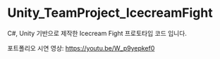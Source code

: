 # Unity_TeamProject_IcecreamFight
 
C#, Unity 기반으로 제작한 Icecream Fight 프로토타입 코드 입니다.

포트폴리오 시연 영상: https://youtu.be/W_p9yepkef0    
